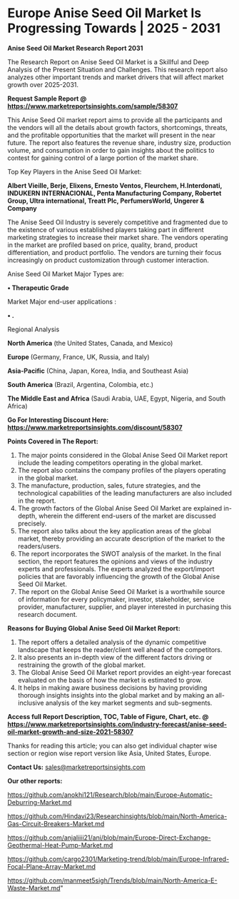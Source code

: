 # Europe Anise Seed Oil Market Is Progressing Towards | 2025 - 2031

<strong>Anise Seed Oil Market Research Report 2031</strong>

The Research Report on Anise Seed Oil Market is a Skillful and Deep Analysis of the Present Situation and Challenges. This research report also analyzes other important trends and market drivers that will affect market growth over 2025-2031.

<strong>Request Sample Report @ <a href=https://www.marketreportsinsights.com/sample/58307>https://www.marketreportsinsights.com/sample/58307</a></strong>

This Anise Seed Oil market report aims to provide all the participants and the vendors will all the details about growth factors, shortcomings, threats, and the profitable opportunities that the market will present in the near future. The report also features the revenue share, industry size, production volume, and consumption in order to gain insights about the politics to contest for gaining control of a large portion of the market share.

Top Key Players in the Anise Seed Oil Market:

<strong>Albert Vieille, Berje, Elixens, Ernesto Ventos, Fleurchem, H.Interdonati, INDUKERN INTERNACIONAL, Penta Manufacturing Company, Robertet Group, Ultra international, Treatt Plc, PerfumersWorld, Ungerer & Company</strong>

The Anise Seed Oil Industry is severely competitive and fragmented due to the existence of various established players taking part in different marketing strategies to increase their market share. The vendors operating in the market are profiled based on price, quality, brand, product differentiation, and product portfolio. The vendors are turning their focus increasingly on product customization through customer interaction.

Anise Seed Oil Market Major Types are:

<strong>• Therapeutic Grade</strong>

Market Major end-user applications :

<strong>• .</strong>

Regional Analysis

</u><strong><b>North America</b></strong> (the United States, Canada, and Mexico)

<strong><b>Europe </b></strong>(Germany, France, UK, Russia, and Italy)

<strong><b>Asia-Pacific</b></strong> (China, Japan, Korea, India, and Southeast Asia)

<strong><b>South America</b></strong> (Brazil, Argentina, Colombia, etc.)

<strong><b>The Middle East and Africa</b></strong> (Saudi Arabia, UAE, Egypt, Nigeria, and South Africa)

<strong>Go For Interesting Discount Here: <a href=https://www.marketreportsinsights.com/discount/58307>https://www.marketreportsinsights.com/discount/58307</a></strong>

<strong>Points Covered in The Report:</strong>
<ol>
  <li>The major points considered in the Global Anise Seed Oil Market report include the leading competitors operating in the global market.</li>
  <li>The report also contains the company profiles of the players operating in the global market.</li>
  <li>The manufacture, production, sales, future strategies, and the technological capabilities of the leading manufacturers are also included in the report.</li>
  <li>The growth factors of the Global Anise Seed Oil Market are explained in-depth, wherein the different end-users of the market are discussed precisely.</li>
  <li>The report also talks about the key application areas of the global market, thereby providing an accurate description of the market to the readers/users.</li>
  <li>The report incorporates the SWOT analysis of the market. In the final section, the report features the opinions and views of the industry experts and professionals. The experts analyzed the export/import policies that are favorably influencing the growth of the Global Anise Seed Oil Market.</li>
  <li>The report on the Global Anise Seed Oil Market is a worthwhile source of information for every policymaker, investor, stakeholder, service provider, manufacturer, supplier, and player interested in purchasing this research document.</li>
</ol>
<strong>Reasons for Buying Global Anise Seed Oil Market Report:</strong>

<ol>
  <li>The report offers a detailed analysis of the dynamic competitive landscape that keeps the reader/client well ahead of the competitors.</li>
  <li>It also presents an in-depth view of the different factors driving or restraining the growth of the global market.</li>
  <li>The Global Anise Seed Oil Market report provides an eight-year forecast evaluated on the basis of how the market is estimated to grow.</li>
  <li>It helps in making aware business decisions by having providing thorough insights insights into the global market and by making an all-inclusive analysis of the key market segments and sub-segments.</li>
</ol>
<strong>Access full Report Description, TOC, Table of Figure, Chart, etc. @ <a href=https://www.marketreportsinsights.com/industry-forecast/anise-seed-oil-market-growth-and-size-2021-58307>https://www.marketreportsinsights.com/industry-forecast/anise-seed-oil-market-growth-and-size-2021-58307</a></strong>


Thanks for reading this article; you can also get individual chapter wise section or region wise report version like Asia, United States, Europe.

<strong>Contact Us:</strong>
sales@marketreportsinsights.com

<strong>Our other reports:</strong>

<a href=https://github.com/anokhi121/Research/blob/main/Europe-Automatic-Deburring-Market.md>https://github.com/anokhi121/Research/blob/main/Europe-Automatic-Deburring-Market.md</a>

<a href=https://github.com/Hindavi23/Researchinsights/blob/main/North-America-Gas-Circuit-Breakers-Market.md>https://github.com/Hindavi23/Researchinsights/blob/main/North-America-Gas-Circuit-Breakers-Market.md</a>

<a href=https://github.com/anjaliiii21/ani/blob/main/Europe-Direct-Exchange-Geothermal-Heat-Pump-Market.md>https://github.com/anjaliiii21/ani/blob/main/Europe-Direct-Exchange-Geothermal-Heat-Pump-Market.md</a>

<a href=https://github.com/cargo2301/Marketing-trend/blob/main/Europe-Infrared-Focal-Plane-Array-Market.md>https://github.com/cargo2301/Marketing-trend/blob/main/Europe-Infrared-Focal-Plane-Array-Market.md</a>

<a href=https://github.com/manmeet5sigh/Trends/blob/main/North-America-E-Waste-Market.md>https://github.com/manmeet5sigh/Trends/blob/main/North-America-E-Waste-Market.md</a>"
